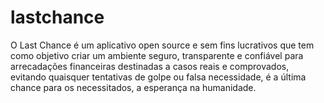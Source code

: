 # lastchance
O Last Chance é um aplicativo open source e sem fins lucrativos que tem como objetivo criar um ambiente seguro, transparente e confiável para arrecadações financeiras destinadas a casos reais e comprovados, evitando quaisquer tentativas de golpe ou falsa necessidade, é a última chance para os necessitados, a esperança na humanidade.

